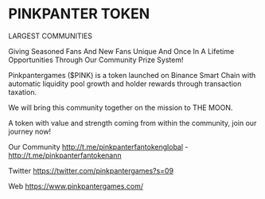 # PINKPANTER TOKEN


LARGEST COMMUNITIES

Giving Seasoned Fans And New Fans Unique And Once In A Lifetime Opportunities Through Our Community Prize System!

Pinkpantergames ($PINK) is a token launched on Binance Smart Chain with automatic liquidity pool growth and holder rewards through transaction taxation.

We will bring this community together on the mission to THE MOON.

A token with value and strength coming from within the community, join our journey now!

Our Community
http://t.me/pinkpanterfantokenglobal - http://t.me/pinkpanterfantokenann

Twitter
https://twitter.com/pinkpantergames?s=09

Web
https://www.pinkpantergames.com/
